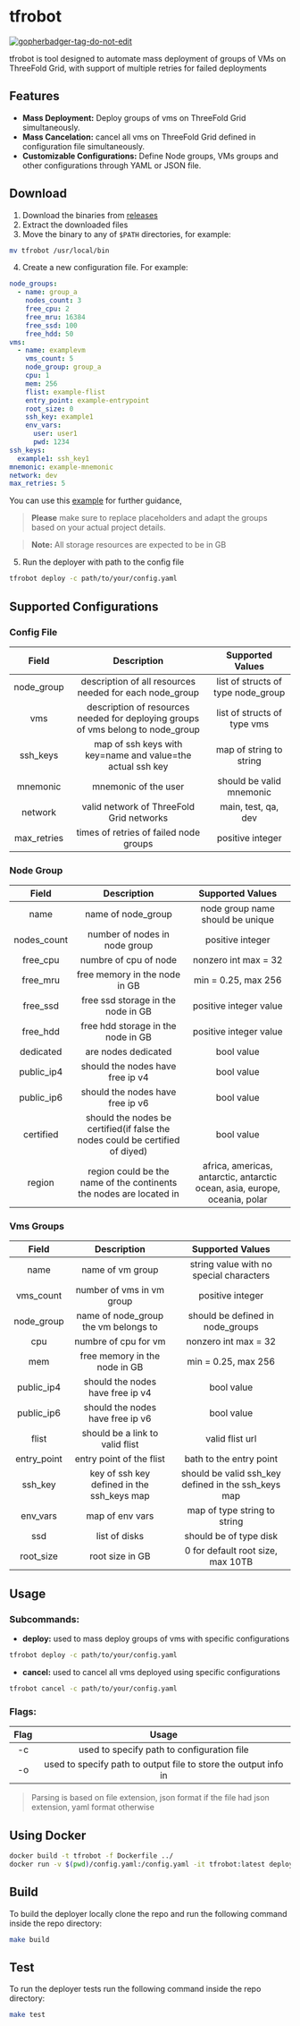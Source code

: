 # tfrobot

<a href='https://github.com/jpoles1/gopherbadger' target='_blank'>![gopherbadger-tag-do-not-edit](https://img.shields.io/badge/Go%20Coverage-88%25-brightgreen.svg?longCache=true&style=flat)</a>

tfrobot is tool designed to automate mass deployment of groups of VMs on ThreeFold Grid, with support of multiple retries for failed deployments

## Features

-   **Mass Deployment:** Deploy groups of vms on ThreeFold Grid simultaneously.
-   **Mass Cancelation:** cancel all vms on ThreeFold Grid defined in configuration file simultaneously.
-   **Customizable Configurations:** Define Node groups, VMs groups and other configurations through YAML or JSON file.

## Download

1.  Download the binaries from [releases](https://github.com/threefoldtech/tfgrid-sdk-go/releases)
2.  Extract the downloaded files
3.  Move the binary to any of `$PATH` directories, for example:
```bash
mv tfrobot /usr/local/bin
```
4.  Create a new configuration file.
For example:
```yaml
node_groups:
  - name: group_a
    nodes_count: 3
    free_cpu: 2
    free_mru: 16384
    free_ssd: 100
    free_hdd: 50
vms:
  - name: examplevm
    vms_count: 5
    node_group: group_a
    cpu: 1
    mem: 256
    flist: example-flist
    entry_point: example-entrypoint
    root_size: 0
    ssh_key: example1
    env_vars:
      user: user1
      pwd: 1234
ssh_keys:
  example1: ssh_key1
mnemonic: example-mnemonic
network: dev
max_retries: 5
```

You can use this [example](./example/conf.yaml) for further guidance, 
>**Please** make sure to replace placeholders and adapt the groups based on your actual project details.

>**Note:** All storage resources are expected to be in GB

5.  Run the deployer with path to the config file
```bash
tfrobot deploy -c path/to/your/config.yaml
```

## Supported Configurations
### Config File
| Field | Description| Supported Values|
| :---:   | :---: | :---: |
| node_group | description of all resources needed for each node_group | list of structs of type node_group |
| vms | description of resources needed for deploying groups of vms belong to node_group | list of structs of type vms |
| ssh_keys | map of ssh keys with key=name and value=the actual ssh key | map of string to string |
| mnemonic | mnemonic of the user | should be valid mnemonic |
| network | valid network of ThreeFold Grid networks | main, test, qa, dev |
| max_retries | times of retries of failed node groups | positive integer |

### Node Group
| Field | Description| Supported Values|
| :---:   | :---: | :---: |
| name | name of node_group | node group name should be unique |
| nodes_count | number of nodes in node group| positive integer |
| free_cpu | numbre of cpu of node | nonzero int max = 32 |
| free_mru | free memory in the node in GB | min = 0.25, max 256 |
| free_ssd | free ssd storage in the node in GB | positive integer value|
| free_hdd| free hdd storage in the node in GB | positive integer value|
| dedicated | are nodes dedicated | bool value |
| public_ip4 | should the nodes have free ip v4 | bool value |
| public_ip6 | should the nodes have free ip v6 | bool value |
| certified | should the nodes be certified(if false the nodes could be certified of diyed)  | bool value |
| region | region could be the name of the continents the nodes are located in | africa, americas, antarctic, antarctic ocean, asia, europe, oceania, polar |

### Vms Groups
| Field | Description| Supported Values|
| :---:   | :---: | :---: |
| name | name of vm group | string value with no special characters |
| vms_count | number of vms in vm group| positive integer |
| node_group | name of node_group the vm belongs to | should be defined in node_groups |
| cpu | numbre of cpu for vm | nonzero int max = 32 |
| mem | free memory in the node in GB | min = 0.25, max 256 |
| public_ip4 | should the nodes have free ip v4 | bool value |
| public_ip6 | should the nodes have free ip v6 | bool value |
| flist | should be a link to valid flist | valid flist url |
| entry_point | entry point of the flist | bath to the entry point |
| ssh_key | key of ssh key defined in the ssh_keys map | should be valid ssh_key defined in the ssh_keys map |
| env_vars | map of env vars | map of type string to string |
| ssd | list of disks | should be of type disk|
| root_size | root size in GB | 0 for default root size, max 10TB |

## Usage
### Subcommands:

-   **deploy:** used to mass deploy groups of vms with specific configurations
```bash
tfrobot deploy -c path/to/your/config.yaml
```

-   **cancel:** used to cancel all vms deployed using specific configurations
```bash
tfrobot cancel -c path/to/your/config.yaml
```

### Flags:
| Flag | Usage |
| :---:   | :---: |
| -c | used to specify path to configuration file |
| -o | used to specify path to output file to store the output info in |
>Parsing is based on file extension, json format if the file had json extension, yaml format otherwise 

## Using Docker
```bash
docker build -t tfrobot -f Dockerfile ../
docker run -v $(pwd)/config.yaml:/config.yaml -it tfrobot:latest deploy -c /config.yaml
```

## Build

To build the deployer locally clone the repo and run the following command inside the repo directory:

```bash
make build
```

## Test

To run the deployer tests run the following command inside the repo directory:

```bash
make test
```
